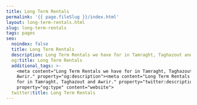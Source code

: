 ```yaml
---
title: Long Term Rentals
permalink: '{{ page.fileSlug }}/index.html'
layout: long-term-rentals.html
slug: long-term-rentals
tags: pages
seo:
  noindex: false
  title: Long Term Rentals
  description: Long Term Rentals we have for in Tamraght, Taghazout and Awrir.
  og:title: Long Term Rentals
  additional_tags: >-
    <meta content="Long Term Rentals we have for in Tamraght, Taghazout and
    Awrir." property="og:description"><meta content="Long Term Rentals we have
    for in Tamraght, Taghazout and Awrir." property="twitter:description"><meta
    property="og:type" content="website">
  twitter:title: Long Term Rentals
---
```



